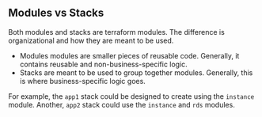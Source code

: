 ## Modules vs Stacks

Both modules and stacks are terraform modules. The difference is organizational and how they are meant to be used.

* Modules modules are smaller pieces of reusable code. Generally, it contains reusable and non-business-specific logic.
* Stacks are meant to be used to group together modules. Generally, this is where business-specific logic goes.

For example, the `app1` stack could be designed to create using the `instance` module. Another, `app2` stack could use the `instance` and `rds` modules.
